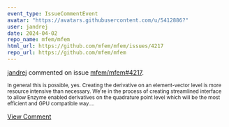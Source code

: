 ```yaml
---
event_type: IssueCommentEvent
avatar: "https://avatars.githubusercontent.com/u/5412886?"
user: jandrej
date: 2024-04-02
repo_name: mfem/mfem
html_url: https://github.com/mfem/mfem/issues/4217
repo_url: https://github.com/mfem/mfem
---
```


<a href='https://github.com/jandrej' target='_blank'>jandrej</a> commented on issue <a href='https://github.com/mfem/mfem/issues/4217' target='_blank'>mfem/mfem#4217</a>.

<small>In general this is possible, yes. Creating the derivative on an element-vector level is more resource intensive than necessary. We're in the process of creating streamlined interface to allow Enzyme enabled derivatives on the quadrature point level which will be the most efficient and GPU compatible way....</small>

<a href='https://github.com/mfem/mfem/issues/4217' target='_blank'>View Comment</a>